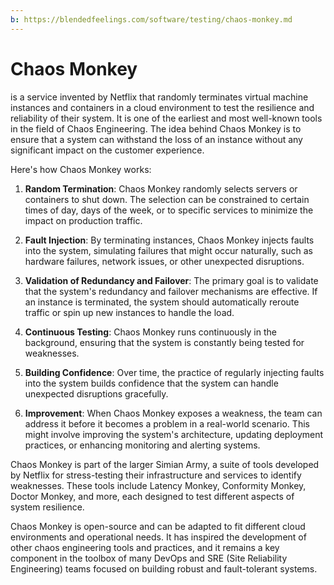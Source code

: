 ```yaml
---
b: https://blendedfeelings.com/software/testing/chaos-monkey.md
---
```


# Chaos Monkey 
is a service invented by Netflix that randomly terminates virtual machine instances and containers in a cloud environment to test the resilience and reliability of their system. It is one of the earliest and most well-known tools in the field of Chaos Engineering. The idea behind Chaos Monkey is to ensure that a system can withstand the loss of an instance without any significant impact on the customer experience.

Here's how Chaos Monkey works:

1. **Random Termination**: Chaos Monkey randomly selects servers or containers to shut down. The selection can be constrained to certain times of day, days of the week, or to specific services to minimize the impact on production traffic.

2. **Fault Injection**: By terminating instances, Chaos Monkey injects faults into the system, simulating failures that might occur naturally, such as hardware failures, network issues, or other unexpected disruptions.

3. **Validation of Redundancy and Failover**: The primary goal is to validate that the system's redundancy and failover mechanisms are effective. If an instance is terminated, the system should automatically reroute traffic or spin up new instances to handle the load.

4. **Continuous Testing**: Chaos Monkey runs continuously in the background, ensuring that the system is constantly being tested for weaknesses.

5. **Building Confidence**: Over time, the practice of regularly injecting faults into the system builds confidence that the system can handle unexpected disruptions gracefully.

6. **Improvement**: When Chaos Monkey exposes a weakness, the team can address it before it becomes a problem in a real-world scenario. This might involve improving the system's architecture, updating deployment practices, or enhancing monitoring and alerting systems.

Chaos Monkey is part of the larger Simian Army, a suite of tools developed by Netflix for stress-testing their infrastructure and services to identify weaknesses. These tools include Latency Monkey, Conformity Monkey, Doctor Monkey, and more, each designed to test different aspects of system resilience.

Chaos Monkey is open-source and can be adapted to fit different cloud environments and operational needs. It has inspired the development of other chaos engineering tools and practices, and it remains a key component in the toolbox of many DevOps and SRE (Site Reliability Engineering) teams focused on building robust and fault-tolerant systems.